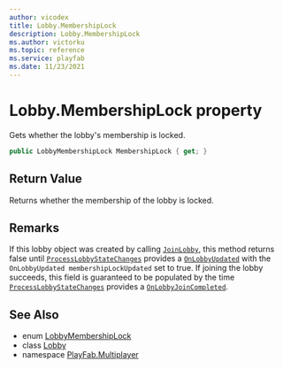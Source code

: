 ```yaml
---
author: vicodex
title: Lobby.MembershipLock
description: Lobby.MembershipLock
ms.author: victorku
ms.topic: reference
ms.service: playfab
ms.date: 11/23/2021
---
```


# Lobby.MembershipLock property

Gets whether the lobby's membership is locked.

```csharp
public LobbyMembershipLock MembershipLock { get; }
```

## Return Value

Returns whether the membership of the lobby is locked.

## Remarks

If this lobby object was created by calling [`JoinLobby`](../PlayFabMultiplayer/JoinLobby.md), this method returns false until [`ProcessLobbyStateChanges`](../PlayFabMultiplayer/ProcessLobbyStateChanges.md) provides a [`OnLobbyUpdated`](../PlayFabMultiplayer/OnLobbyUpdated.md) with the `OnLobbyUpdated membershipLockUpdated` set to true. If joining the lobby succeeds, this field is guaranteed to be populated by the time [`ProcessLobbyStateChanges`](../PlayFabMultiplayer/ProcessLobbyStateChanges.md) provides a [`OnLobbyJoinCompleted`](../PlayFabMultiplayer/OnLobbyJoinCompleted.md).

## See Also

* enum [LobbyMembershipLock](../LobbyMembershipLock.md)
* class [Lobby](../Lobby.md)
* namespace [PlayFab.Multiplayer](../../PlayFabMultiplayerSDK.md)

